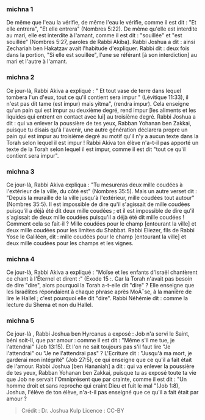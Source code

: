 
### michna 1
De même que l'eau la vérifie, de même l'eau le vérifie, comme il est dit : "Et elle entrera", "Et elle entrera" (Nombres 5:22). De même qu'elle est interdite au mari, elle est interdite à l'amant, comme il est dit : "souillée" et "est souillée" (Nombres 5:27, paroles de Rabbi Akiba). Rabbi Joshua a dit : ainsi Zechariah ben Hakatzav avait l'habitude d'expliquer. Rabbi dit : deux fois dans la portion, "Si elle est souillée", l'une se référant [à son interdiction] au mari et l'autre à l'amant.

### michna 2
Ce jour-là, Rabbi Akiva a expliqué : " Et tout vase de terre dans lequel tombera l'un d'eux, tout ce qu'il contient sera impur " (Lévitique 11:33), il n'est pas dit tame (est impur) mais yitma", (rendra impur). Cela enseigne qu'un pain qui est impur au deuxième degré, rend impur [les aliments et les liquides qui entrent en contact avec lui] au troisième degré. Rabbi Joshua a dit : qui va enlever la poussière de tes yeux, Rabban Yohanan ben Zakkai, puisque tu disais qu'à l'avenir, une autre génération déclarera propre un pain qui est impur au troisième degré au motif qu'il n'y a aucun texte dans la Torah selon lequel il est impur !   Rabbi Akiva ton élève n'a-t-il pas apporté un texte de la Torah selon lequel il est impur, comme il est dit "tout ce qu'il contient sera impur".

### michna 3
Ce jour-là, Rabbi Akiva expliqua : "Tu mesureras deux mille coudées à l'extérieur de la ville, du côté est" (Nombres 35:5).   Mais un autre verset dit : "Depuis la muraille de la ville jusqu'à l'extérieur, mille coudées tout autour" (Nombres 35:5). Il est impossible de dire qu'il s'agissait de mille coudées puisqu'il a déjà été dit deux mille coudées ; et il est impossible de dire qu'il s'agissait de deux mille coudées puisqu'il a déjà été dit mille coudées ! Comment cela se fait-il ? Mille coudées pour le champ [entourant la ville] et deux mille coudées pour les limites du Shabbat. Rabbi Eliezer, fils de Rabbi Yose le Galiléen, dit : mille coudées pour le champ [entourant la ville] et deux mille coudées pour les champs et les vignes.

### michna 4
Ce jour-là, Rabbi Akiva a expliqué : "Moïse et les enfants d'Israël chantèrent ce chant à l'Éternel et dirent :" (Exode 15 :. Car la Torah n'avait pas besoin de dire "dire", alors pourquoi la Torah a-t-elle dit "dire" ? Elle enseigne que les Israélites répondaient à chaque phrase après MoÃ¯se, à la manière de lire le Hallel ; c'est pourquoi elle dit "dire". Rabbi Néhémie dit : comme la lecture du Shema et non du Hallel.

### michna 5
Ce jour-là , Rabbi Joshua ben Hyrcanus a exposé : Job n'a servi le Saint, béni soit-Il, que par amour : comme il est dit : "Même s'il me tue, je l'attendrai" (Job 13:15). Et l'on ne sait toujours pas s'il faut lire "Je l'attendrai" ou "Je ne l'attendrai pas" ? L'Ecriture dit : "Jusqu'à ma mort, je garderai mon intégrité" (Job 27:5), ce qui enseigne que ce qu'il a fait était de l'amour. Rabbi Joshua [ben Hananiah] a dit : qui va enlever la poussière de tes yeux, Rabban Yohanan ben Zakkai, puisque tu as exposé toute ta vie que Job ne servait l'Omniprésent que par crainte, comme il est dit : "Un homme droit et sans reproche qui craint Dieu et fuit le mal "(Job 1:8), Joshua, l'élève de ton élève, n'a-t-il pas enseigné que ce qu'il a fait était par amour ?

>Crédit : Dr. Joshua Kulp
>Licence : CC-BY